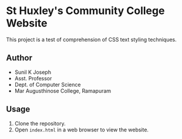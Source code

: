 # St Huxley's Community College Website

This project is a test of comprehension of CSS text styling techniques.

## Author

- Sunil K Joseph
- Asst. Professor
- Dept. of Computer Science
- Mar Augusthinose College, Ramapuram

## Usage

1. Clone the repository.
2. Open `index.html` in a web browser to view the website.
